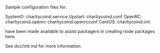 Sample configuration files for:

SystemD: charitycoind.service
Upstart: charitycoind.conf
OpenRC:  charitycoind.openrc
         charitycoind.openrcconf
CentOS:  charitycoind.init

have been made available to assist packagers in creating node packages here.

See doc/init.md for more information.
